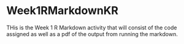 # Week1RMarkdownKR
THis is the Week 1 R Markdown activity that will consist of the code assigned as well as a pdf of the output from running the markdown. 
